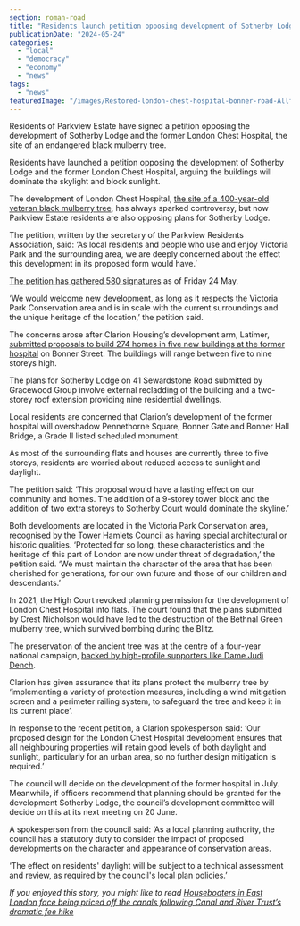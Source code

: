 ```yaml
---
section: roman-road
title: "Residents launch petition opposing development of Sotherby Lodge and London Chest Hospital"
publicationDate: "2024-05-24"
categories: 
  - "local"
  - "democracy"
  - "economy"
  - "news"
tags: 
  - "news"
featuredImage: "/images/Restored-london-chest-hospital-bonner-road-Allford-Hall-Monghan-Morris.jpg"
---
```


Residents of Parkview Estate have signed a petition opposing the development of Sotherby Lodge and the former London Chest Hospital, the site of an endangered black mulberry tree.

Residents have launched a petition opposing the development of Sotherby Lodge and the former London Chest Hospital, arguing the buildings will dominate the skylight and block sunlight. 

The development of London Chest Hospital, [the site of a 400-year-old veteran black mulberry tree](https://bethnalgreenlondon.co.uk/mulberry-tree-trail/), has always sparked controversy, but now Parkview Estate residents are also opposing plans for Sotherby Lodge.

The petition, written by the secretary of the Parkview Residents Association, said: ‘As local residents and people who use and enjoy Victoria Park and the surrounding area, we are deeply concerned about the effect this development in its proposed form would have.’

[The petition has gathered 580 signatures](https://www.change.org/p/london-chest-hospital-and-sotherby-lodge-development) as of Friday 24 May.

‘We would welcome new development, as long as it respects the Victoria Park Conservation area and is in scale with the current surroundings and the unique heritage of the location,’ the petition said.

The concerns arose after Clarion Housing’s development arm, Latimer, [submitted proposals to build 274 homes in five new buildings at the former hospital](https://romanroadlondon.com/london-chest-hospital-mulberry-tree-new-clarion-development-proposal/) on Bonner Street. The buildings will range between five to nine storeys high. 

The plans for Sotherby Lodge on 41 Sewardstone Road submitted by Gracewood Group involve external recladding of the building and a two-storey roof extension providing nine residential dwellings. 

Local residents are concerned that Clarion’s development of the former hospital will overshadow Pennethorne Square, Bonner Gate and Bonner Hall Bridge, a Grade II listed scheduled monument.

As most of the surrounding flats and houses are currently three to five storeys, residents are worried about reduced access to sunlight and daylight. 

The petition said: ‘This proposal would have a lasting effect on our community and homes. The addition of a 9-storey tower block and the addition of two extra storeys to Sotherby Court would dominate the skyline.’

Both developments are located in the Victoria Park Conservation area, recognised by the Tower Hamlets Council as having special architectural or historic qualities. ‘Protected for so long, these characteristics and the heritage of this part of London are now under threat of degradation,’ the petition said. ‘We must maintain the character of the area that has been cherished for generations, for our own future and those of our children and descendants.’

In 2021, the High Court revoked planning permission for the development of London Chest Hospital into flats. The court found that the plans submitted by Crest Nicholson would have led to the destruction of the Bethnal Green mulberry tree, which survived bombing during the Blitz.

The preservation of the ancient tree was at the centre of a four-year national campaign, [backed by high-profile supporters like Dame Judi Dench](https://www.standard.co.uk/homesandproperty/property-news/judi-dench-mulberry-tree-london-chest-hospital-new-plans-b1142561.html#:~:text=Previous%20developers%20Crest%20Nicolson%20ran,sits%20in%20the%20hospital%20grounds.&text=Dame%20Judi%20Dench%20rallied%20to,%E2%80%9Cfilled%20her%20with%20horror%E2%80%9D.).

Clarion has given assurance that its plans protect the mulberry tree by ‘implementing a variety of protection measures, including a wind mitigation screen and a perimeter railing system, to safeguard the tree and keep it in its current place’. 

In response to the recent petition, a Clarion spokesperson said: ‘Our proposed design for the London Chest Hospital development ensures that all neighbouring properties will retain good levels of both daylight and sunlight, particularly for an urban area, so no further design mitigation is required.’

The council will decide on the development of the former hospital in July. Meanwhile, if officers recommend that planning should be granted for the development Sotherby Lodge, the council’s development committee will decide on this at its next meeting on 20 June. 

A spokesperson from the council said: ‘As a local planning authority, the council has a statutory duty to consider the impact of proposed developments on the character and appearance of conservation areas. 

‘The effect on residents' daylight will be subject to a technical assessment and review, as required by the council's local plan policies.’

_If you enjoyed this story, you might like to read_ [_Houseboaters in East London face being priced off the canals following Canal and River Trust’s dramatic fee hike_](https://romanroadlondon.com/canal-boat-continuous-cruisers-licence-fee-campaign-canal-river-trust/) 

